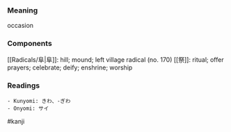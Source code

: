 ### Meaning

occasion

### Components

[[Radicals/阜|阜]]: hill; mound; left village radical (no. 170) [[祭]]: ritual; offer prayers; celebrate; deify; enshrine; worship

### Readings

```
- Kunyomi: きわ、-ぎわ
- Onyomi: サイ
```

#kanji